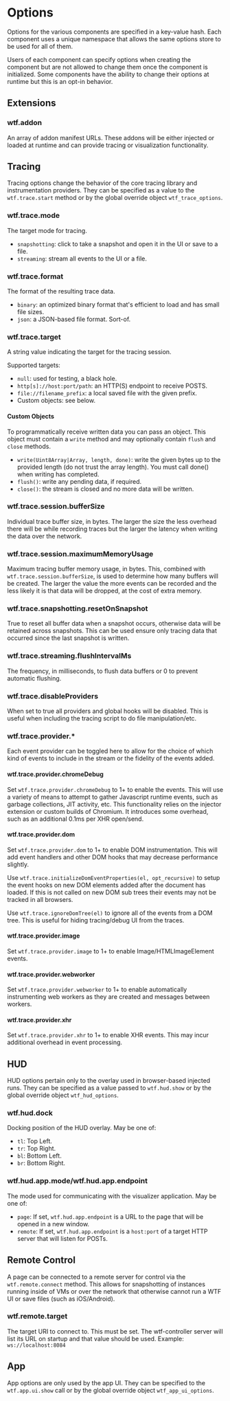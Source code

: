 # Options

Options for the various components are specified in a key-value hash. Each
component uses a unique namespace that allows the same options store to be used
for all of them.

Users of each component can specify options when creating the component but are
not allowed to change them once the component is initialized. Some components
have the ability to change their options at runtime but this is an opt-in
behavior.

## Extensions

### wtf.addon

An array of addon manifest URLs. These addons will be either injected or
loaded at runtime and can provide tracing or visualization functionality.

## Tracing

Tracing options change the behavior of the core tracing library and
instrumentation providers. They can be specified as a value to the
`wtf.trace.start` method or by the global override object `wtf_trace_options`.

### wtf.trace.mode

The target mode for tracing.

* `snapshotting`: click to take a snapshot and open it in the UI or save to a
file.
* `streaming`: stream all events to the UI or a file.

### wtf.trace.format

The format of the resulting trace data.

* `binary`: an optimized binary format that's efficient to load and has small
file sizes.
* `json`: a JSON-based file format. Sort-of.

### wtf.trace.target

A string value indicating the target for the tracing session.

Supported targets:

* `null`: used for testing, a black hole.
* `http[s]://host:port/path`: an HTTP(S) endpoint to receive POSTS.
* `file://filename_prefix`: a local saved file with the given prefix.
* Custom objects: see below.

#### Custom Objects

To programmatically receive written data you can pass an object. This object
must contain a `write` method and may optionally contain `flush` and `close`
methods.

* `write(Uint8Array|Array, length, done)`: write the given bytes up to the
  provided length (do not trust the array length). You must call done() when
  writing has completed.
* `flush()`: write any pending data, if required.
* `close()`: the stream is closed and no more data will be written.

### wtf.trace.session.bufferSize

Individual trace buffer size, in bytes. The larger the size the less overhead
there will be while recording traces but the larger the latency when writing
the data over the network.

### wtf.trace.session.maximumMemoryUsage

Maximum tracing buffer memory usage, in bytes. This, combined with
`wtf.trace.session.bufferSize`, is used to determine how many buffers will be
created. The larger the value the more events can be recorded and the less
likely it is that data will be dropped, at the cost of extra memory.

### wtf.trace.snapshotting.resetOnSnapshot

True to reset all buffer data when a snapshot occurs, otherwise data will be retained across snapshots. This can be used ensure only tracing data that
occurred since the last snapshot is written.

### wtf.trace.streaming.flushIntervalMs

The frequency, in milliseconds, to flush data buffers or 0 to prevent automatic
flushing.

### wtf.trace.disableProviders

When set to true all providers and global hooks will be disabled. This is useful
when including the tracing script to do file manipulation/etc.

### wtf.trace.provider.*

Each event provider can be toggled here to allow for the choice of which kind
of events to include in the stream or the fidelity of the events added.

#### wtf.trace.provider.chromeDebug

Set `wtf.trace.provider.chromeDebug` to 1+ to enable the events. This will
use a variety of means to attempt to gather Javascript runtime events, such as
garbage collections, JIT activity, etc. This functionality relies on the
injector extension or custom builds of Chromium. It introduces some overhead,
such as an additional 0.1ms per XHR open/send.

#### wtf.trace.provider.dom

Set `wtf.trace.provider.dom` to 1+ to enable DOM instrumentation. This will
add event handlers and other DOM hooks that may decrease performance slightly.

Use `wtf.trace.initializeDomEventProperties(el, opt_recursive)` to setup the
event hooks on new DOM elements added after the document has loaded. If this is
not called on new DOM sub trees their events may not be tracked in all browsers.

Use `wtf.trace.ignoreDomTree(el)` to ignore all of the events from a DOM tree.
This is useful for hiding tracing/debug UI from the traces.

#### wtf.trace.provider.image

Set `wtf.trace.provider.image` to 1+ to enable Image/HTMLImageElement events.

#### wtf.trace.provider.webworker

Set `wtf.trace.provider.webworker` to 1+ to enable automatically instrumenting
web workers as they are created and messages between workers.

#### wtf.trace.provider.xhr

Set `wtf.trace.provider.xhr` to 1+ to enable XHR events.
This may incur additional overhead in event processing.

## HUD

HUD options pertain only to the overlay used in browser-based injected runs.
They can be specified as a value passed to `wtf.hud.show` or by the global
override object `wtf_hud_options`.

### wtf.hud.dock

Docking position of the HUD overlay. May be one of:

* `tl`: Top Left.
* `tr`: Top Right.
* `bl`: Bottom Left.
* `br`: Bottom Right.

### wtf.hud.app.mode/wtf.hud.app.endpoint

The mode used for communicating with the visualizer application. May be one of:

* `page`: If set, `wtf.hud.app.endpoint` is a URL to the page that will be
opened in a new window.
* `remote`: If set, `wtf.hud.app.endpoint` is a `host:port` of a target HTTP server that will listen for POSTs.

## Remote Control

A page can be connected to a remote server for control via the
`wtf.remote.connect` method. This allows for snapshotting of instances running
inside of VMs or over the network that otherwise cannot run a WTF UI or save
files (such as iOS/Android).

### wtf.remote.target

The target URI to connect to. This must be set. The wtf-controller server will
list its URL on startup and that value should be used.
Example: `ws://localhost:8084`

## App

App options are only used by the app UI. They can be specified to the
`wtf.app.ui.show` call or by the global override object `wtf_app_ui_options`.
